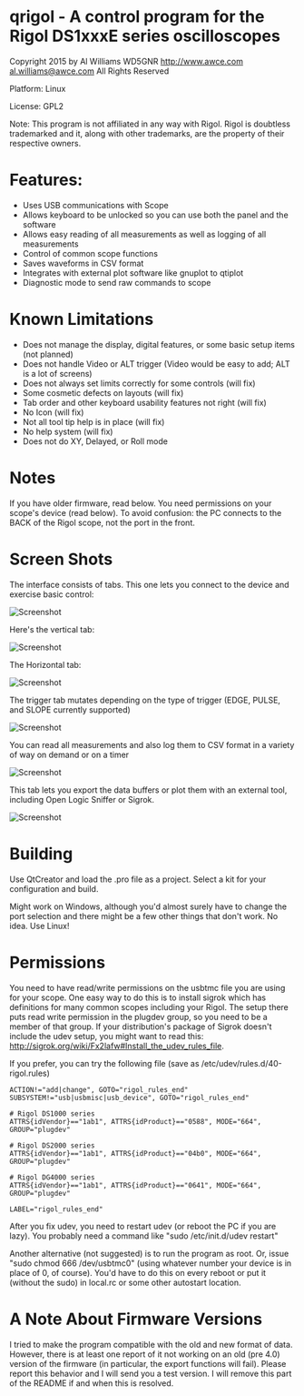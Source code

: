 # qrigol - A control program for the Rigol DS1xxxE series oscilloscopes

Copyright 2015 by
Al Williams WD5GNR http://www.awce.com al.williams@awce.com
All Rights Reserved

Platform: Linux

License: GPL2

Note: This program is not affiliated in any way with Rigol. Rigol is doubtless
trademarked and it, along with other trademarks, are the property of their
respective owners.

# Features:


* Uses USB communications with Scope
* Allows keyboard to be unlocked so you can use both the panel and the software
* Allows easy reading of all measurements as well as logging of all measurements
* Control of common scope functions
* Saves waveforms in CSV format
* Integrates with external plot software like gnuplot to qtiplot
* Diagnostic mode to send raw commands to scope

# Known Limitations

* Does not manage the display, digital features, or some basic setup items (not planned)
* Does not handle Video or ALT trigger (Video would be easy to add; ALT is a lot of screens)
* Does not always set limits correctly for some controls (will fix)
* Some cosmetic defects on layouts (will fix)
* Tab order and other keyboard usability features not right (will fix)
* No Icon (will fix)
* Not all tool tip help is in place (will fix)
* No help system (will fix)
* Does not do XY, Delayed, or Roll mode

# Notes
If you have older firmware, read below. You need permissions on your scope's device (read below).
To avoid confusion: the PC connects to the BACK of the Rigol scope, not the port in the front.

# Screen Shots

The interface consists of tabs. This one lets you connect to the device and exercise basic control:

![Screenshot](https://raw.githubusercontent.com/wd5gnr/qrigol/master/screenshots/screenshot_200.png)

Here's the vertical tab:

![Screenshot](https://raw.githubusercontent.com/wd5gnr/qrigol/master/screenshots/screenshot_201.png)

The Horizontal tab:

![Screenshot](https://raw.githubusercontent.com/wd5gnr/qrigol/master/screenshots/screenshot_202.png)

The trigger tab mutates depending on the type of trigger (EDGE, PULSE, and SLOPE currently supported)

![Screenshot](https://raw.githubusercontent.com/wd5gnr/qrigol/master/screenshots/screenshot_203.png)


You can read all measurements and also log them to CSV format in a variety of way on demand or on a timer

![Screenshot](https://raw.githubusercontent.com/wd5gnr/qrigol/master/screenshots/screenshot_204.png)


This tab lets you export the data buffers or plot them with an external tool, including Open Logic
Sniffer or Sigrok.

![Screenshot](https://raw.githubusercontent.com/wd5gnr/qrigol/master/screenshots/screenshot_205.png)


# Building

Use QtCreator and load the .pro file as a project. Select a kit for your configuration and build.

Might work on Windows, although you'd almost surely have to change the port selection and there might
be a few other things that don't work. No idea. Use Linux!

# Permissions

You need to have read/write permissions on the usbtmc file you are using for your scope. One easy way
to do this is to install sigrok which has definitions for many common scopes including your Rigol.
The setup there puts read write permission in the plugdev group, so you need to be a member of that
group. If your distribution's package of Sigrok doesn't include the udev setup, you might want
to read this: http://sigrok.org/wiki/Fx2lafw#Install_the_udev_rules_file.

If you prefer, you can try the following file (save as /etc/udev/rules.d/40-rigol.rules)

    ACTION!="add|change", GOTO="rigol_rules_end"
    SUBSYSTEM!="usb|usbmisc|usb_device", GOTO="rigol_rules_end"

    # Rigol DS1000 series
    ATTRS{idVendor}=="1ab1", ATTRS{idProduct}=="0588", MODE="664", GROUP="plugdev"

    # Rigol DS2000 series
    ATTRS{idVendor}=="1ab1", ATTRS{idProduct}=="04b0", MODE="664", GROUP="plugdev"

    # Rigol DG4000 series
    ATTRS{idVendor}=="1ab1", ATTRS{idProduct}=="0641", MODE="664", GROUP="plugdev"

    LABEL="rigol_rules_end"

After you fix udev, you need to restart udev (or reboot the PC if you are lazy). You probably need a command
like "sudo /etc/init.d/udev restart"

Another alternative (not suggested) is to run the program as root. Or, issue "sudo chmod 666 /dev/usbtmc0"
(using whatever number your device is in place of 0, of course). You'd have to do this on every reboot
or put it (without the sudo) in local.rc or some other autostart location.

# A Note About Firmware Versions

I tried to make the program compatible with the old and new format of data. However, there is at least
one report of it not working on an old (pre 4.0) version of the firmware (in particular, the export
functions will fail). Please report this behavior and I will send you a test version. I will remove
this part of the README if and when this is resolved.

